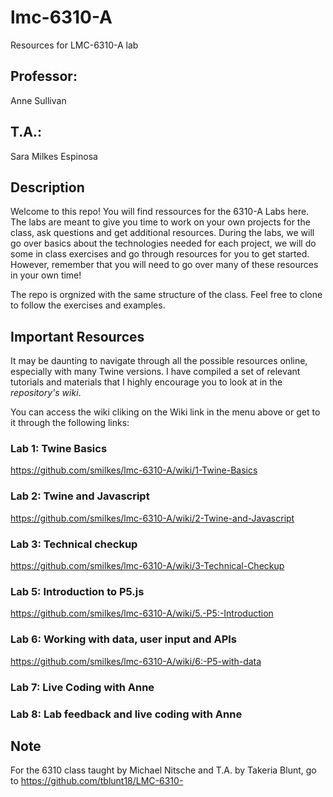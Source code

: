 # lmc-6310-A
Resources for LMC-6310-A lab

## Professor:
Anne Sullivan

## T.A.:
Sara Milkes Espinosa

## Description
Welcome to this repo! You will find ressources for the 6310-A Labs here. The labs are meant to give you time to work on your own projects for the class, ask questions and get additional resources. During the labs, we will go over basics about the technologies needed for each project, we will do some in class exercises and go through resources for you to get started. However, remember that you will need to go over many of these resources in your own time! 

The repo is orgnized with the same structure of the class. Feel free to clone to follow the exercises and examples.

## Important Resources
It may be daunting to navigate through all the possible resources online, especially with many Twine versions. I have compiled a set of relevant tutorials and materials that I highly encourage you to look at in the *repository's wiki*. 

You can access the wiki cliking on the Wiki link in the menu above or get to it through the following links: 

### Lab 1: Twine Basics
https://github.com/smilkes/lmc-6310-A/wiki/1-Twine-Basics
### Lab 2: Twine and Javascript
https://github.com/smilkes/lmc-6310-A/wiki/2-Twine-and-Javascript
### Lab 3: Technical checkup
https://github.com/smilkes/lmc-6310-A/wiki/3-Technical-Checkup

### Lab 5: Introduction to P5.js
https://github.com/smilkes/lmc-6310-A/wiki/5.-P5:-Introduction

### Lab 6: Working with data, user input and APIs
https://github.com/smilkes/lmc-6310-A/wiki/6:-P5-with-data

### Lab 7: Live Coding with Anne

### Lab 8: Lab feedback and live coding with Anne



## Note
For the 6310 class taught by Michael Nitsche and T.A. by Takeria Blunt, go to https://github.com/tblunt18/LMC-6310-
